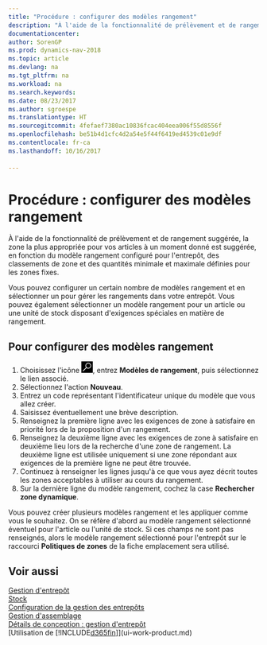```yaml
---
title: "Procédure : configurer des modèles rangement"
description: "À l'aide de la fonctionnalité de prélèvement et de rangement suggérée, la zone la plus appropriée pour vos articles à un moment donné est suggérée, en fonction du modèle rangement configuré pour l'entrepôt, des classements de zone et des quantités minimale et maximale définies pour les zones fixes."
documentationcenter: 
author: SorenGP
ms.prod: dynamics-nav-2018
ms.topic: article
ms.devlang: na
ms.tgt_pltfrm: na
ms.workload: na
ms.search.keywords: 
ms.date: 08/23/2017
ms.author: sgroespe
ms.translationtype: HT
ms.sourcegitcommit: 4fefaef7380ac10836fcac404eea006f55d8556f
ms.openlocfilehash: be51b4d1cfc4d2a54e5f44f6419ed4539c01e9df
ms.contentlocale: fr-ca
ms.lasthandoff: 10/16/2017

---
```

# <a name="how-to-set-up-put-away-templates"></a>Procédure : configurer des modèles rangement
À l'aide de la fonctionnalité de prélèvement et de rangement suggérée, la zone la plus appropriée pour vos articles à un moment donné est suggérée, en fonction du modèle rangement configuré pour l'entrepôt, des classements de zone et des quantités minimale et maximale définies pour les zones fixes.  

Vous pouvez configurer un certain nombre de modèles rangement et en sélectionner un pour gérer les rangements dans votre entrepôt. Vous pouvez également sélectionner un modèle rangement pour un article ou une unité de stock disposant d'exigences spéciales en matière de rangement.  

## <a name="to-set-up-put-away-templates"></a>Pour configurer des modèles rangement  
1.  Choisissez l'icône ![Page ou rapport pour la recherche](media/ui-search/search_small.png "icône Page ou rapport pour la recherche"), entrez **Modèles de rangement**, puis sélectionnez le lien associé.  
2.  Sélectionnez l'action **Nouveau**.  
3.  Entrez un code représentant l'identificateur unique du modèle que vous allez créer.  
4.  Saisissez éventuellement une brève description.  
5.  Renseignez la première ligne avec les exigences de zone à satisfaire en priorité lors de la proposition d'un rangement.  
6.  Renseignez la deuxième ligne avec les exigences de zone à satisfaire en deuxième lieu lors de la recherche d'une zone de rangement. La deuxième ligne est utilisée uniquement si une zone répondant aux exigences de la première ligne ne peut être trouvée.  
7.  Continuez à renseigner les lignes jusqu'à ce que vous ayez décrit toutes les zones acceptables à utiliser au cours du rangement.  
8.  Sur la dernière ligne du modèle rangement, cochez la case **Rechercher zone dynamique**.  

Vous pouvez créer plusieurs modèles rangement et les appliquer comme vous le souhaitez. On se réfère d'abord au modèle rangement sélectionné éventuel pour l'article ou l'unité de stock. Si ces champs ne sont pas renseignés, alors le modèle rangement sélectionné pour l'entrepôt sur le raccourci **Politiques de zones** de la fiche emplacement sera utilisé.  

## <a name="see-also"></a>Voir aussi  
[Gestion d'entrepôt](warehouse-manage-warehouse.md)  
[Stock](inventory-manage-inventory.md)  
[Configuration de la gestion des entrepôts](warehouse-setup-warehouse.md)     
[Gestion d'assemblage](assembly-assemble-items.md)    
[Détails de conception : gestion d'entrepôt](design-details-warehouse-management.md)  
[Utilisation de [!INCLUDE[d365fin](includes/d365fin_md.md)]](ui-work-product.md)

